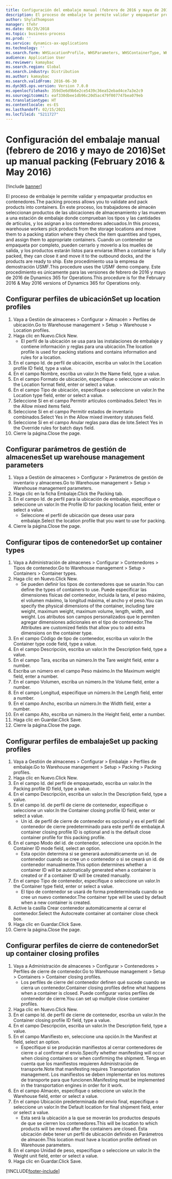 ```yaml
---
title: Configuración del embalaje manual (febrero de 2016 y mayo de 2016)
description: El proceso de embalaje le permite validar y empaquetar productos en contenedores.
author: ShylaThompson
manager: tfehr
ms.date: 08/29/2018
ms.topic: business-process
ms.prod: ''
ms.service: dynamics-ax-applications
ms.technology: ''
ms.search.form: WHSLocationProfile, WHSParameters, WHSContainerType, WHSPackProfile, WHSCloseContainerProfile, InventLocationIdLookup, UnitOfMeasureLookup
audience: Application User
ms.reviewer: kamaybac
ms.search.region: Global
ms.search.industry: Distribution
ms.author: kamaybac
ms.search.validFrom: 2016-06-30
ms.dyn365.ops.version: Version 7.0.0
ms.openlocfilehash: 359d3e6d9b6e2ce5439c36ea52ebad4ce7a3e2c9
ms.sourcegitcommit: eaf330dbee1db96c20d5ac479f007747bea079eb
ms.translationtype: HT
ms.contentlocale: es-ES
ms.lasthandoff: 02/15/2021
ms.locfileid: "5211727"
---
```

# <a name="set-up-manual-packing-february-2016--may-2016"></a><span data-ttu-id="94874-103">Configuración del embalaje manual (febrero de 2016 y mayo de 2016)</span><span class="sxs-lookup"><span data-stu-id="94874-103">Set up manual packing (February 2016 & May 2016)</span></span>

[!include [banner](../../includes/banner.md)]

<span data-ttu-id="94874-104">El proceso de embalaje le permite validar y empaquetar productos en contenedores.</span><span class="sxs-lookup"><span data-stu-id="94874-104">The packing process allows you to validate and pack products into containers.</span></span> <span data-ttu-id="94874-105">En este proceso, los trabajadores de almacén seleccionan productos de las ubicaciones de almacenamiento y las mueven a una estación de embalaje donde comprueban los tipos y las cantidades de artículos, y los asignan a los contenedores adecuados.</span><span class="sxs-lookup"><span data-stu-id="94874-105">In this process, warehouse workers pick products from the storage locations and move them to a packing station where they check the item quantities and types, and assign them to appropriate containers.</span></span> <span data-ttu-id="94874-106">Cuando un contenedor se empaqueta por completo, pueden cerrarlo y moverlo a los muelles de salida, y los productos estarán listos para enviarse.</span><span class="sxs-lookup"><span data-stu-id="94874-106">When a container is fully packed, they can close it and move it to the outbound docks, and the products are ready to ship.</span></span> <span data-ttu-id="94874-107">Este procedimiento usa la empresa de demostración USMF.</span><span class="sxs-lookup"><span data-stu-id="94874-107">This procedure uses the USMF demo company.</span></span> <span data-ttu-id="94874-108">Este procedimiento es únicamente para las versiones de febrero de 2016 y mayo de 2016 de Dynamics 365 for Operations.</span><span class="sxs-lookup"><span data-stu-id="94874-108">This procedure is for the February 2016 & May 2016 versions of Dynamics 365 for Operations only.</span></span>


## <a name="set-up-location-profiles"></a><span data-ttu-id="94874-109">Configurar perfiles de ubicación</span><span class="sxs-lookup"><span data-stu-id="94874-109">Set up location profiles</span></span>
1. <span data-ttu-id="94874-110">Vaya a Gestión de almacenes > Configurar > Almacén > Perfiles de ubicación.</span><span class="sxs-lookup"><span data-stu-id="94874-110">Go to Warehouse management > Setup > Warehouse > Location profiles.</span></span>
2. <span data-ttu-id="94874-111">Haga clic en Nuevo.</span><span class="sxs-lookup"><span data-stu-id="94874-111">Click New.</span></span>
    * <span data-ttu-id="94874-112">El perfil de la ubicación se usa para las instalaciones de embalaje y contiene información y reglas para una ubicación.</span><span class="sxs-lookup"><span data-stu-id="94874-112">The location profile is used for packing stations and contains information and rules for a location.</span></span>  
3. <span data-ttu-id="94874-113">En el campo Id. de perfil de ubicación, escriba un valor.</span><span class="sxs-lookup"><span data-stu-id="94874-113">In the Location profile ID field, type a value.</span></span>
4. <span data-ttu-id="94874-114">En el campo Nombre, escriba un valor.</span><span class="sxs-lookup"><span data-stu-id="94874-114">In the Name field, type a value.</span></span>
5. <span data-ttu-id="94874-115">En el campo Formato de ubicación, especifique o seleccione un valor.</span><span class="sxs-lookup"><span data-stu-id="94874-115">In the Location format field, enter or select a value.</span></span>
6. <span data-ttu-id="94874-116">En el campo Tipo de ubicación, especifique o seleccione un valor.</span><span class="sxs-lookup"><span data-stu-id="94874-116">In the Location type field, enter or select a value.</span></span>
7. <span data-ttu-id="94874-117">Seleccione Sí en el campo Permitir artículos combinados.</span><span class="sxs-lookup"><span data-stu-id="94874-117">Select Yes in the Allow mixed items field.</span></span>
8. <span data-ttu-id="94874-118">Seleccione Sí en el campo Permitir estados de inventario combinados.</span><span class="sxs-lookup"><span data-stu-id="94874-118">Select Yes in the Allow mixed  inventory statuses field.</span></span>
9. <span data-ttu-id="94874-119">Seleccione Sí en el campo Anular reglas para días de lote.</span><span class="sxs-lookup"><span data-stu-id="94874-119">Select Yes in the Override rules for batch days field.</span></span>
10. <span data-ttu-id="94874-120">Cierre la página.</span><span class="sxs-lookup"><span data-stu-id="94874-120">Close the page.</span></span>

## <a name="set-up-warehouse-management-parameters"></a><span data-ttu-id="94874-121">Configurar parámetros de gestión de almacenes</span><span class="sxs-lookup"><span data-stu-id="94874-121">Set up warehouse management parameters</span></span> 
1. <span data-ttu-id="94874-122">Vaya a Gestión de almacenes > Configurar > Parámetros de gestión de inventario y almacenes.</span><span class="sxs-lookup"><span data-stu-id="94874-122">Go to Warehouse management > Setup > Warehouse management parameters.</span></span>
2. <span data-ttu-id="94874-123">Haga clic en la ficha Embalaje.</span><span class="sxs-lookup"><span data-stu-id="94874-123">Click the Packing tab.</span></span>
3. <span data-ttu-id="94874-124">En el campo Id. de perfil para la ubicación de embalaje, especifique o seleccione un valor.</span><span class="sxs-lookup"><span data-stu-id="94874-124">In the Profile ID for packing location field, enter or select a value.</span></span>
    * <span data-ttu-id="94874-125">Seleccione el perfil de ubicación que desea usar para embalaje.</span><span class="sxs-lookup"><span data-stu-id="94874-125">Select the location profile that you want to use for packing.</span></span>  
4. <span data-ttu-id="94874-126">Cierre la página.</span><span class="sxs-lookup"><span data-stu-id="94874-126">Close the page.</span></span>

## <a name="set-up-container-types"></a><span data-ttu-id="94874-127">Configurar tipos de contenedor</span><span class="sxs-lookup"><span data-stu-id="94874-127">Set up container types</span></span>
1. <span data-ttu-id="94874-128">Vaya a Administración de almacenes > Configurar > Contenedores > Tipos de contenedor.</span><span class="sxs-lookup"><span data-stu-id="94874-128">Go to Warehouse management > Setup > Containers > Container types.</span></span>
2. <span data-ttu-id="94874-129">Haga clic en Nuevo.</span><span class="sxs-lookup"><span data-stu-id="94874-129">Click New.</span></span>
    * <span data-ttu-id="94874-130">Se pueden definir los tipos de contenedores que se usarán.</span><span class="sxs-lookup"><span data-stu-id="94874-130">You can define the types of containers to use.</span></span> <span data-ttu-id="94874-131">Puede especificar las dimensiones físicas del contenedor, incluida la tara, el peso máximo, el volumen máximo, la longitud máxima, el ancho y el peso.</span><span class="sxs-lookup"><span data-stu-id="94874-131">You can specify the physical dimensions of the container, including tare weight, maximum weight, maximum volume, length, width, and weight.</span></span>  <span data-ttu-id="94874-132">Los atributos son campos personalizados que le permiten agregar dimensiones adicionales en el tipo de contenedor.</span><span class="sxs-lookup"><span data-stu-id="94874-132">The Attributes are customized fields that allow you to add extra dimensions on the container type.</span></span>     
3. <span data-ttu-id="94874-133">En el campo Código de tipo de contenedor, escriba un valor.</span><span class="sxs-lookup"><span data-stu-id="94874-133">In the Container type code field, type a value.</span></span>
4. <span data-ttu-id="94874-134">En el campo Descripción, escriba un valor.</span><span class="sxs-lookup"><span data-stu-id="94874-134">In the Description field, type a value.</span></span>
5. <span data-ttu-id="94874-135">En el campo Tara, escriba un número.</span><span class="sxs-lookup"><span data-stu-id="94874-135">In the Tare weight field, enter a number.</span></span>
6. <span data-ttu-id="94874-136">Escriba un número en el campo Peso máximo.</span><span class="sxs-lookup"><span data-stu-id="94874-136">In the Maximum weight field, enter a number.</span></span>
7. <span data-ttu-id="94874-137">En el campo Volumen, escriba un número.</span><span class="sxs-lookup"><span data-stu-id="94874-137">In the Volume field, enter a number.</span></span>
8. <span data-ttu-id="94874-138">En el campo Longitud, especifique un número.</span><span class="sxs-lookup"><span data-stu-id="94874-138">In the Length field, enter a number.</span></span>
9. <span data-ttu-id="94874-139">En el campo Ancho, escriba un número.</span><span class="sxs-lookup"><span data-stu-id="94874-139">In the Width field, enter a number.</span></span>
10. <span data-ttu-id="94874-140">En el campo Alto, escriba un número.</span><span class="sxs-lookup"><span data-stu-id="94874-140">In the Height field, enter a number.</span></span>
11. <span data-ttu-id="94874-141">Haga clic en Guardar.</span><span class="sxs-lookup"><span data-stu-id="94874-141">Click Save.</span></span>
12. <span data-ttu-id="94874-142">Cierre la página.</span><span class="sxs-lookup"><span data-stu-id="94874-142">Close the page.</span></span>

## <a name="set-up-packing-profiles"></a><span data-ttu-id="94874-143">Configurar perfiles de embalaje</span><span class="sxs-lookup"><span data-stu-id="94874-143">Set up packing profiles</span></span>
1. <span data-ttu-id="94874-144">Vaya a Gestión de almacenes > Configurar > Embalaje > Perfiles de embalaje.</span><span class="sxs-lookup"><span data-stu-id="94874-144">Go to Warehouse management > Setup > Packing > Packing profiles.</span></span>
2. <span data-ttu-id="94874-145">Haga clic en Nuevo.</span><span class="sxs-lookup"><span data-stu-id="94874-145">Click New.</span></span>
3. <span data-ttu-id="94874-146">En el campo Id. del perfil de empaquetado, escriba un valor.</span><span class="sxs-lookup"><span data-stu-id="94874-146">In the Packing profile ID field, type a value.</span></span>
4. <span data-ttu-id="94874-147">En el campo Descripción, escriba un valor.</span><span class="sxs-lookup"><span data-stu-id="94874-147">In the Description field, type a value.</span></span>
5. <span data-ttu-id="94874-148">En el campo Id. de perfil de cierre de contenedor, especifique o seleccione un valor.</span><span class="sxs-lookup"><span data-stu-id="94874-148">In the Container closing profile ID field, enter or select a value.</span></span>
    * <span data-ttu-id="94874-149">Un id. de perfil de cierre de contenedor es opcional y es el perfil del contenedor de cierre predeterminado para este perfil de embalaje.</span><span class="sxs-lookup"><span data-stu-id="94874-149">A container closing profile ID is optional and is the default close container profile for this packing profile.</span></span>  
6. <span data-ttu-id="94874-150">En el campo Modo del id. de contenedor, seleccione una opción.</span><span class="sxs-lookup"><span data-stu-id="94874-150">In the Container ID mode field, select an option.</span></span>
    * <span data-ttu-id="94874-151">Esta opción determina si se generará automáticamente un id. de contenedor cuando se cree un o contenedor o si se creará un id. de contenedor manualmente.</span><span class="sxs-lookup"><span data-stu-id="94874-151">This option determines whether a container ID will be automatically generated when a container is created or if a container ID will be created manually.</span></span>  
7. <span data-ttu-id="94874-152">En el campo Tipo de contenedor, especifique o seleccione un valor.</span><span class="sxs-lookup"><span data-stu-id="94874-152">In the Container type field, enter or select a value.</span></span>
    * <span data-ttu-id="94874-153">El tipo de contenedor se usará de forma predeterminada cuando se cree un nuevo contenedor.</span><span class="sxs-lookup"><span data-stu-id="94874-153">The container type will be used by default when a new container is created.</span></span>  
8. <span data-ttu-id="94874-154">Active la casilla Crear contenedor automáticamente al cerrar el contenedor.</span><span class="sxs-lookup"><span data-stu-id="94874-154">Select the Autocreate container at container close check box.</span></span>
9. <span data-ttu-id="94874-155">Haga clic en Guardar.</span><span class="sxs-lookup"><span data-stu-id="94874-155">Click Save.</span></span>
10. <span data-ttu-id="94874-156">Cierre la página.</span><span class="sxs-lookup"><span data-stu-id="94874-156">Close the page.</span></span>

## <a name="set-up-container-closing-profiles"></a><span data-ttu-id="94874-157">Configurar perfiles de cierre de contenedor</span><span class="sxs-lookup"><span data-stu-id="94874-157">Set up container closing profiles</span></span>
1. <span data-ttu-id="94874-158">Vaya a Administración de almacenes > Configurar > Contenedores > Perfiles de cierre de contenedor.</span><span class="sxs-lookup"><span data-stu-id="94874-158">Go to Warehouse management > Setup > Containers > Container closing profiles.</span></span>
    * <span data-ttu-id="94874-159">Los perfiles de cierre del contenedor definen qué sucede cuando se cierra un contenedor.</span><span class="sxs-lookup"><span data-stu-id="94874-159">Container closing profiles define what happens when a container is closed.</span></span> <span data-ttu-id="94874-160">Puede configurar varios perfiles de contenedor de cierre.</span><span class="sxs-lookup"><span data-stu-id="94874-160">You can set up multiple close container profiles.</span></span>       
2. <span data-ttu-id="94874-161">Haga clic en Nuevo.</span><span class="sxs-lookup"><span data-stu-id="94874-161">Click New.</span></span>
3. <span data-ttu-id="94874-162">En el campo Id. de perfil de cierre de contenedor, escriba un valor.</span><span class="sxs-lookup"><span data-stu-id="94874-162">In the Container closing profile ID field, type a value.</span></span>
4. <span data-ttu-id="94874-163">En el campo Descripción, escriba un valor.</span><span class="sxs-lookup"><span data-stu-id="94874-163">In the Description field, type a value.</span></span>
5. <span data-ttu-id="94874-164">En el campo Manifiesto en, seleccione una opción.</span><span class="sxs-lookup"><span data-stu-id="94874-164">In the Manifest at field, select an option.</span></span>
    * <span data-ttu-id="94874-165">Especifique si se producirán manifiestos al cerrar contenedores de cierre o al confirmar el envío.</span><span class="sxs-lookup"><span data-stu-id="94874-165">Specify whether manifesting will occur when closing containers or when confirming the shipment.</span></span> <span data-ttu-id="94874-166">Tenga en cuenta que los manifiestos requieren Administración de transporte.</span><span class="sxs-lookup"><span data-stu-id="94874-166">Note that manifesting requires Transportation management.</span></span> <span data-ttu-id="94874-167">Los manifiestos se deben implementar en los motores de transporte para que funcionen.</span><span class="sxs-lookup"><span data-stu-id="94874-167">Manifesting must be implemented in the transportation engines in order for it work.</span></span>  
6. <span data-ttu-id="94874-168">En el campo Almacén, especifique o seleccione un valor.</span><span class="sxs-lookup"><span data-stu-id="94874-168">In the Warehouse field, enter or select a value.</span></span>
7. <span data-ttu-id="94874-169">En el campo Ubicación predeterminada del envío final, especifique o seleccione un valor.</span><span class="sxs-lookup"><span data-stu-id="94874-169">In the Default location for final shipment field, enter or select a value.</span></span>
    * <span data-ttu-id="94874-170">Esta será la ubicación a la que se moverán los productos después de que se cierren los contenedores.</span><span class="sxs-lookup"><span data-stu-id="94874-170">This will be location to which products will be moved after the containers are closed.</span></span> <span data-ttu-id="94874-171">Esta ubicación debe tener un perfil de ubicación definido en Parámetros de almacén.</span><span class="sxs-lookup"><span data-stu-id="94874-171">This location must have a location profile defined on Warehouse parameters.</span></span>  
8. <span data-ttu-id="94874-172">En el campo Unidad de peso, especifique o seleccione un valor.</span><span class="sxs-lookup"><span data-stu-id="94874-172">In the Weight unit field, enter or select a value.</span></span>
9. <span data-ttu-id="94874-173">Haga clic en Guardar.</span><span class="sxs-lookup"><span data-stu-id="94874-173">Click Save.</span></span>



[!INCLUDE[footer-include](../../../includes/footer-banner.md)]